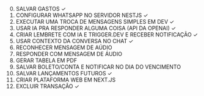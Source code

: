 0. SALVAR GASTOS ✓
1. CONFIGURAR WHATSAPP NO SERVIDOR NESTJS ✓
2. EXECUTAR UMA TROCA DE MENSAGENS SIMPLES EM DEV ✓
3. USAR IA PRA RESPONDER ALGUMA COISA (API DA OPENAI) ✓
4. CRIAR LEMBRETE COM IA E TRIGGER.DEV E RECEBER NOTIFICAÇÃO ✓
5. USAR CONTEXTO DA CONVERSA NO CHAT ✓
6. RECONHECER MENSAGEM DE AÚDIO
7. RESPONDER COM MENSAGEM DE ÁUDIO
8. GERAR TABELA EM PDF
9. SALVAR BOLETO/CONTA E NOTIFICAR NO DIA DO VENCIMENTO
10. SALVAR LANÇAMENTOS FUTUROS ✓
11. CRIAR PLATAFORMA WEB EM NEXT.JS
12. EXCLUIR TRANSAÇÂO ✓